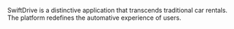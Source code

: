 SwiftDrive is a distinctive application that transcends traditional car rentals. The platform redefines the automative experience of users.
